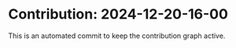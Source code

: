 # Contribution: 2024-12-20-16-00
This is an automated commit to keep the contribution graph active.
